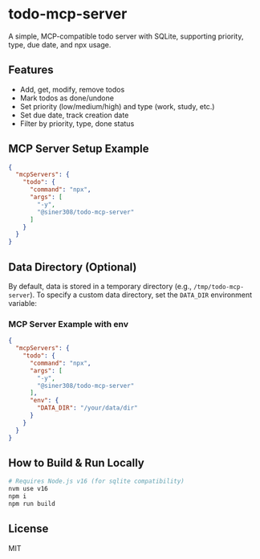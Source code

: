 # todo-mcp-server

A simple, MCP-compatible todo server with SQLite, supporting priority, type, due date, and npx usage.

## Features
- Add, get, modify, remove todos
- Mark todos as done/undone
- Set priority (low/medium/high) and type (work, study, etc.)
- Set due date, track creation date
- Filter by priority, type, done status

## MCP Server Setup Example
```json
{
  "mcpServers": {
    "todo": {
      "command": "npx",
      "args": [
        "-y",
        "@siner308/todo-mcp-server"
      ]
    }
  }
}
```

## Data Directory (Optional)
By default, data is stored in a temporary directory (e.g., `/tmp/todo-mcp-server`).
To specify a custom data directory, set the `DATA_DIR` environment variable:

### MCP Server Example with env
```json
{
  "mcpServers": {
    "todo": {
      "command": "npx",
      "args": [
        "-y",
        "@siner308/todo-mcp-server"
      ],
      "env": {
        "DATA_DIR": "/your/data/dir"
      }
    }
  }
}
```

## How to Build & Run Locally
```bash
# Requires Node.js v16 (for sqlite compatibility)
nvm use v16
npm i
npm run build
```

## License
MIT
